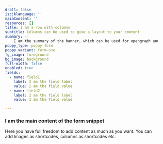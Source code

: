 ```yaml
---
draft: false
iscjklanguage: ''
mainContent: ''
resources: []
title: I am a row with columns
subtitle: Columns can be used to give a layout to your content
summary: -|
    I am the summary of the banner, which can be used for opengraph and SEO descriptions
poppy_type: poppy-form
poppy_variant: form-one
fg_image: foreground
bg_image: background
full-width: false
enabled: true
fields:
  - name: field1
    label: I am the field label
    value: I am the field value
  - name: field2
    label: I am the field label
    value: I am the field value

---
```

### I am the main content of the form snippet

Here you have full freedom to add content as much as you want.
You can add  Images as shortcodes, columns as shortcodes etc.
